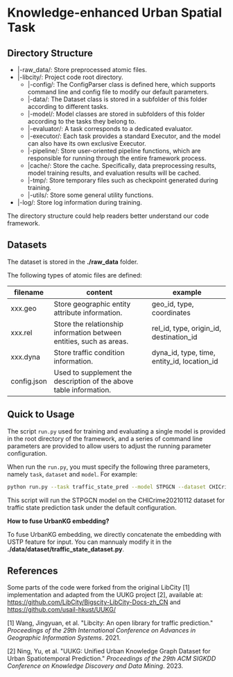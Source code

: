 #  Knowledge-enhanced Urban Spatial Task 

## Directory Structure

- |-raw_data/:    Store preprocessed atomic files.
- |-libcity/:    Project code root directory.
  - |-config/:   The ConfigParser class is defined here, which supports command line and config file to modify our default parameters. 
  - |-data/:   The Dataset class is stored in a subfolder of this folder according to different tasks. 
  - |-model/:    Model classes are stored in subfolders of this folder according to the tasks they belong to. 
  - |-evaluator/:    A task corresponds to a dedicated evaluator.
  - |-executor/:    Each task provides a standard Executor, and the model can also have its own exclusive Executor.
  - |-pipeline/:     Store user-oriented pipeline functions, which are responsible for running through the entire framework process.
  - |cache/:    Store the cache. Specifically, data preprocessing results, model training results, and evaluation results will be cached.
  - |-tmp/:    Store temporary files such as checkpoint generated during training.
  - |-utils/:    Store some general utility functions.
- |-log/:    Store log information during training.

The directory structure could help readers better understand our code framework.


## Datasets

The dataset is stored in the **./raw_data** folder.

The following types of atomic files are defined:

| filename    | content                                  | example                                  |
| ----------- | ---------------------------------------- | ---------------------------------------- |
| xxx.geo     | Store geographic entity attribute information. | geo_id, type, coordinates                |
| xxx.rel     | Store the relationship information between entities, such as areas. | rel_id, type, origin_id, destination_id  |
| xxx.dyna    | Store traffic condition information.     | dyna_id, type, time, entity_id, location_id |
| config.json | Used to supplement the description of the above table information. |                                          |

## Quick to Usage

The script `run.py` used for training and evaluating a single model is provided in the root directory of the framework, and a series of command line parameters are provided to allow users to adjust the running parameter configuration.

When run the `run.py`, you must specify the following three parameters, namely `task`, `dataset` and `model`. For example:

```bash
python run.py --task traffic_state_pred --model STPGCN --dataset CHICrime20210112
```

This script will run the STPGCN model on the CHICrime20210112 dataset for traffic state prediction task under the default configuration.

**How to fuse UrbanKG embedding?**

To fuse UrbanKG embedding, we directly concatenate the embedding with USTP feature for input. You can mannualy modify it in the **./data/dataset/traffic_state_dataset.py**.

## References

Some parts of the code were forked from the original LibCity [1] implementation and adapted from the UUKG project [2], available at: https://github.com/LibCity/Bigscity-LibCity-Docs-zh_CN and https://github.com/usail-hkust/UUKG/

[1] Wang, Jingyuan, et al. "Libcity: An open library for traffic prediction." *Proceedings of the 29th International Conference on Advances in Geographic Information Systems*. 2021.

[2] Ning, Yu, et al. "UUKG: Unified Urban Knowledge Graph Dataset for Urban Spatiotemporal Prediction." *Proceedings of the 29th ACM SIGKDD Conference on Knowledge Discovery and Data Mining*. 2023.

